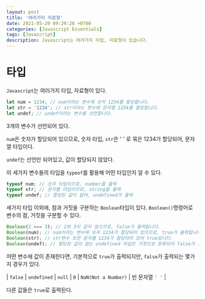 ```yaml
---
layout: post
title: '여러가지 자료형'
date: 2021-05-20 09:29:20 +0700
categories: [Javascript Essentials]
tags: [Javascript]
description: Javascript는 여러가지 타입, 자료형이 있습니다.
---
```


# 타입

`Javascript`는 여러가지 타입, 자료형이 있다.

```js
let num = 1234; // num이라는 변수에 숫자 1234를 할당합니다.
let str = '1234'; // str이라는 변수에 문자열 1234를 할당합니다.
let undef; // undef이라는 변수를 선언합니다.
```

3개의 변수가 선언되어 있다.

`num`은 숫자가 할당되어 있으므로, 숫자 타입, `str`은 ' ' 로 묶은 1234가 할당되어, 문자열 타입이다.

`undef`는 선언만 되어있고, 값이 할당되지 않았다.

이 세가지 변수들의 타입을 `typeof`를 활용해 어떤 타입인지 알 수 있다.

```js
typeof num; // 숫자 타입이므로, number를 출력
typeof str; // 문자열 타입이므로, string을 출력
typeof undef; // 할당된 값이 없어, undefined가 출력
```

세가지 타입 이외에, 참과 거짓을 구분하는 `Boolean`타입이 있다.
`Boolean()`명령어로 변수의 참, 거짓을 구분할 수 있다.

```js
Boolean(2 === 3); // 2와 3이 같지 않으므로, false가 출력됩니다.
Boolean(num); // num이라는 변수에 숫자 1234가 할당되어 있으므로, true가 출력됩니다.
Boolean(str); // str변수 또한 문자열 1234가 할당되어 있어 true입니다.
Boolean(undef); // 할당된 값이 없는 undefined 타입은 거짓으로 분류되어 false가 출력됩니다.
```

어떤 변수에 값이 존재한다면, 기본적으로 `true`가 출력되지만, `false`가 출력되는 몇가지 경우가 있다.

| `false` | `undefined` | `null` | `0` | `NaN(Not a Number)` | 빈 문자열 `' '` |

다른 값들은 `true`로 출력된다.
